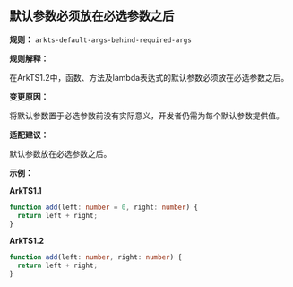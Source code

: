 ## 默认参数必须放在必选参数之后

**规则：** `arkts-default-args-behind-required-args`

**规则解释：**

在ArkTS1.2中，函数、方法及lambda表达式的默认参数必须放在必选参数之后。

**变更原因：**

将默认参数置于必选参数前没有实际意义，开发者仍需为每个默认参数提供值。

**适配建议：**

默认参数放在必选参数之后。

**示例：**

**ArkTS1.1**

```typescript
function add(left: number = 0, right: number) { 
  return left + right;
}
```

**ArkTS1.2**

```typescript
function add(left: number, right: number) {
  return left + right;
}
```